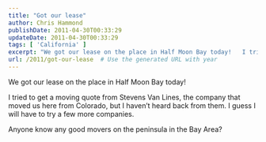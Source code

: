 ```yaml
---
title: "Got our lease"
author: Chris Hammond
publishDate: 2011-04-30T00:33:29
updateDate: 2011-04-30T00:33:29
tags: [ 'California' ]
excerpt: "We got our lease on the place in Half Moon Bay today!   I tried to get a moving quote from Stevens Van Lines, the company that moved us here from Colorado, but I haven’t heard back from them. I guess I will have to try a few more companies.  Anyone know any good movers on the peninsula in the Bay Area?"
url: /2011/got-our-lease  # Use the generated URL with year
---
```

<p>We got our lease on the place in Half Moon Bay today! </p>  <p>I tried to get a moving quote from Stevens Van Lines, the company that moved us here from Colorado, but I haven’t heard back from them. I guess I will have to try a few more companies.</p>  <p>Anyone know any good movers on the peninsula in the Bay Area?</p>
